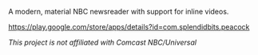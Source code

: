 A modern, material NBC newsreader with support for inline videos.

https://play.google.com/store/apps/details?id=com.splendidbits.peacock

_This project is not affiliated with Comcast NBC/Universal_
